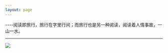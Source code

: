 ```yaml
---
layout: page
---
```

----阅读即旅行，旅行在字里行间；而旅行也是另一种阅读，阅读着人情事故，一山一水。  
- - -
![](https://github.com/jiugewang/image/blob/master/book.jpg?raw=true)

